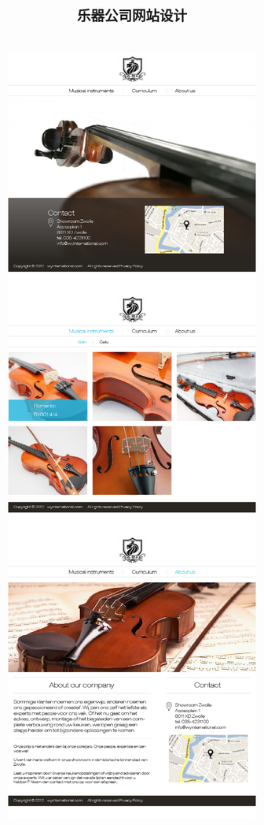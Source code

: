 ﻿---
layout: post
title: 乐器公司网站设计
category: blog
description: <img src="/images/新加波乐器公司/design_1203-01.jpg"> </div>
---

<img src="/images/新加波乐器公司/design_1203-01.jpg">
<img src="/images/新加波乐器公司/design_1203-02.jpg">
<img src="/images/新加波乐器公司/design_1203-04.jpg">
